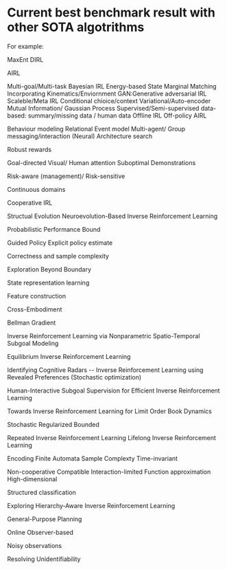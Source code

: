# Current best benchmark result with other SOTA algotrithms

For example:

MaxEnt 
DIRL

AIRL

Multi-goal/Multi-task
Bayesian IRL
Energy-based
State Marginal Matching
Incorporating Kinematics/Enviornment
GAN:Generative adversarial IRL
Scaleble/Meta IRL
Conditional chioice/context
Variational/Auto-encoder 
Mutual Information/ Gaussian Process
Supervised/Semi-supervised
data-based: summary/missing data / human data
Offline IRL
Off-policy AIRL

Behaviour modeling
Relational Event model
Multi-agent/ Group messaging/interaction
(Neural) Architecture search

Robust rewards

Goal-directed 
Visual/ Human attention
Suboptimal Demonstrations

Risk-aware (management)/ Risk-sensitive

Continuous domains

Cooperative IRL

Structual Evolution
Neuroevolution-Based Inverse Reinforcement Learning

Probabilistic Performance Bound

Guided Policy
Explicit policy estimate

Correctness and sample complexity

Exploration Beyond Boundary

State representation learning

Feature construction

Cross-Embodiment

Bellman Gradient

Inverse Reinforcement Learning via Nonparametric Spatio-Temporal Subgoal Modeling

Equilibrium Inverse Reinforcement Learning

Identifying Cognitive Radars -- Inverse Reinforcement Learning using Revealed Preferences
(Stochastic optimization)

Human-Interactive Subgoal Supervision for Efficient Inverse Reinforcement Learning

Towards Inverse Reinforcement Learning for Limit Order Book Dynamics


Stochastic
Regularized
Bounded

Repeated Inverse Reinforcement Learning
Lifelong Inverse Reinforcement Learning

Encoding Finite Automata
Sample Complexty
Time-invariant

Non-cooperative
Compatible
Interaction-limited
Function approximation
High-dimensional

Structured classification

Exploring Hierarchy-Aware Inverse Reinforcement Learning


General-Purpose Planning

Online Observer-based

Noisy observations

Resolving Unidentifiability
